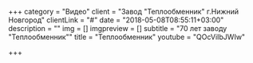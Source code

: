 +++
category = "Видео"
client = "Завод \"Теплообменник\" г.Нижний Новгород"
clientLink = "#"
date = "2018-05-08T08:55:11+03:00"
description = ""
img = []
imgpreview = []
subtitle = "70 лет заводу \"Теплообменник\""
title = "Теплообменник"
youtube = "QOcViIbJWIw"

+++
